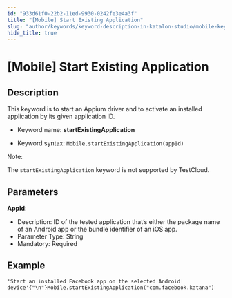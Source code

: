 ```yaml
---
id: "933d61f0-22b2-11ed-9930-0242fe3e4a3f"
title: "[Mobile] Start Existing Application"
slug: "author/keywords/keyword-description-in-katalon-studio/mobile-keywords/mobile-start-existing-application"
hide_title: true
---
```


# <a id="id_0" class="anchor_top_offset"/><a id="ariaid-title1" class="anchor_top_offset"/>[Mobile] Start Existing Application


## <a id="id_0__id_1" class="anchor_top_offset"/>Description

<p xmlns="http://www.w3.org/1999/xhtml" className="p">This keyword is to start an Appium driver and to activate an installed application by its given application ID.</p> 
<ul xmlns="http://www.w3.org/1999/xhtml" className="ul"><li className="li"><p className="p">Keyword name: <strong className="ph b">startExistingApplication</strong> </p></li><li className="li"><p className="p">Keyword syntax: <code className="ph codeph">Mobile.startExistingApplication(appId)</code> </p></li></ul> 
<div xmlns="http://www.w3.org/1999/xhtml" className="note note note_note"><span className="note__title">Note:</span> <p className="p">The <code className="ph codeph">startExistingApplication</code> keyword is not supported by <span className="ph">TestCloud</span>.</p></div>

## <a id="id_0__id_2" class="anchor_top_offset"/>Parameters

<p xmlns="http://www.w3.org/1999/xhtml" className="p"> <strong className="ph b">AppId</strong>:</p> 
<ul xmlns="http://www.w3.org/1999/xhtml" className="ul"><li className="li">Description: ID of the tested application that’s either the package name of an Android app or the bundle identifier of an iOS app.</li><li className="li">Parameter Type: String</li><li className="li">Mandatory: Required</li></ul> 

## <a id="id_0__id_3" class="anchor_top_offset"/>Example

<div xmlns="http://www.w3.org/1999/xhtml" className="p"><pre className="pre codeblock"><code>'Start an installed Facebook app on the selected Android device'{"\n"}Mobile.startExistingApplication("com.facebook.katana")</code></pre></div>
